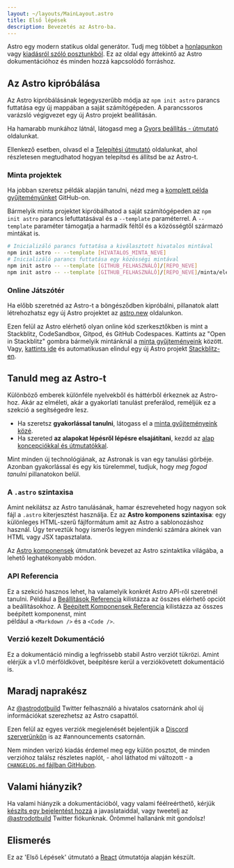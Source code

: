 ```yaml
---
layout: ~/layouts/MainLayout.astro
title: Első lépések
description: Bevezetés az Astro-ba.
---
```


Astro egy modern statikus oldal generátor. Tudj meg többet a [honlapunkon](https://astro.build/) vagy [kiadásról szóló posztunkból](https://astro.build/blog/introducing-astro). Ez az oldal egy áttekintő az Astro dokumentációhoz és minden hozzá kapcsolódó forráshoz.

## Az Astro kipróbálása

Az Astro kipróbálásának legegyszerűbb módja az `npm init astro` parancs futtatása egy új mappában a saját számítógépeden. A parancssoros varázsló végigvezet egy új Astro projekt beállításán.

Ha hamarabb munkához látnál, látogasd meg a [Gyors beállítás - útmutató](/hu/quick-start) oldalunkat.

Ellenkező esetben, olvasd el a [Telepítési útmutató](/hu/installation) oldalunkat, ahol részletesen megtudhatod hogyan telepítsd és állítsd be az Astro-t.

### Minta projektek

Ha jobban szeretsz példák alapján tanulni, nézd meg a [komplett példa gyűjteményünket](https://github.com/withastro/astro/tree/main/examples) GitHub-on.

Bármelyik minta projektet kipróbálhatod a saját számítógépeden az `npm init astro` parancs lefuttatásával és a `--template` paraméterrel. A `--template` paraméter támogatja a harmadik féltől és a közösségtől származó mintákat is.

```bash
# Inicializáló parancs futtatása a kiválasztott hivatalos mintával
npm init astro -- --template [HIVATALOS_MINTA_NEVE]
# Inicializáló parancs futtatása egy közösségi mintával
npm init astro -- --template [GITHUB_FELHASZNÁLÓ]/[REPO_NEVE]
npm init astro -- --template [GITHUB_FELHASZNÁLÓ]/[REPO_NEVE]/minta/elérési/útvonala
```

### Online Játszótér

Ha előbb szeretnéd az Astro-t a böngésződben kipróbálni, pillanatok alatt létrehozhatsz egy új Astro projektet az [astro.new](https://astro.new/) oldalunkon.

Ezen felül az Astro elérhető olyan online kód szerkesztőkben is mint a Stackblitz, CodeSandbox, Gitpod, és GitHub Codespaces. Kattints az "Open in Stackblitz" gombra bármelyik mintánknál a [minta gyűjteményeink](https://github.com/withastro/astro/tree/main/examples) között. Vagy, [kattints ide](https://stackblitz.com/fork/astro) és automatikusan elindul egy új Astro projekt [Stackblitz-en](https://stackblitz.com/fork/astro).

## Tanuld meg az Astro-t

Különböző emberek különféle nyelvekből és háttérből érkeznek az Astro-hoz. Akár az elméleti, akár a gyakorlati tanulást preferálod, reméljük ez a szekció a segítségedre lesz.

- Ha szeretsz **gyakorlással tanulni**, látogass el a [minta gyűjteményeink közé](https://github.com/withastro/astro/tree/main/examples).
- Ha szereted **az alapokat lépésről lépésre elsajátítani**, kezdd az [alap koncepciókkal és útmutatókkal](/en/core-concepts/project-structure).

Mint minden új technológiának, az Astronak is van egy tanulási görbéje. Azonban gyakorlással és egy kis türelemmel, tudjuk, hogy _meg fogod tanulni_ pillanatokon belül.

### A `.astro` szintaxisa

Amint nekilátsz az Astro tanulásának, hamar észreveheted hogy nagyon sok fájl a `.astro` kiterjesztést használja. Ez az **Astro komponens szintaxisa**: egy különleges HTML-szerű fájlformátum amit az Astro a sablonozáshoz használ. Úgy terveztük hogy ismerős legyen mindenki számára akinek van HTML vagy JSX tapasztalata.

Az [Astro komponensek](/en/core-concepts/astro-components) útmutatónk bevezet az Astro szintaktika világába, a lehető leghatékonyabb módon.

### API Referencia

Ez a szekció hasznos lehet, ha valamelyik konkrét Astro API-ről szeretnél tanulni. Például a [Beállítások Referencia](/en/reference/configuration-reference) kilistázza az összes elérhető opciót a beállításokhoz. 
A [Beépített Komponensek Referencia](/en/reference/builtin-components) kilistázza az összes beépített komponenst, mint  
például a `<Markdown />` és a `<Code />`.

### Verzió kezelt Dokumentáció

Ez a dokumentáció mindig a legfrissebb stabil Astro verziót tükrözi. Amint elérjük a v1.0 mérföldkövet, beépítésre kerül a verziókövetett dokumentáció is.

## Maradj naprakész

Az [@astrodotbuild](https://twitter.com/astrodotbuild) Twitter felhasználó a hivatalos csatornánk ahol új információkat szerezhetsz az Astro csapattól.

Ezen felül az egyes verziók megjelenését bejelentjük a [Discord szerverünkön](https://astro.build/chat) is az #announcements csatornán.

Nem minden verizó kiadás érdemel meg egy külön posztot, de minden verzióhoz találsz részletes naplót, - ahol láthatod mi változott - a [`CHANGELOG.md` fájlban GitHubon](https://github.com/withastro/astro/blob/main/packages/astro/CHANGELOG.md).

## Valami hiányzik?

Ha valami hiányzik a dokumentációból, vagy valami féélreérthető, kérjük [készíts egy bejelentést hozzá](https://github.com/withastro/astro/issues/new/choose) a javaslataiddal, vagy tweetelj az [@astrodotbuild](https://twitter.com/astrodotbuild) Twitter fiókunknak. Örömmel hallanánk mit gondolsz!

## Elismerés

Ez az 'Első Lépések' útmutató a [React](https://reactjs.org/) útmutatója alapján készült.
